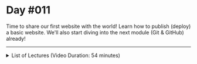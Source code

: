 # Day #011
Time to share our first website with the world! Learn how to publish (deploy) a basic website. We'll also start diving into the next module (Git & GitHub) already!

---

<details>
    <summary>List of Lectures (Video Duration: 54 minutes)</summary>
    <ul>
        <li>Module Introduction</li>
        <li>What is "Hosting" & "Deployment"?</li>
        <li>Hosting a First Static Website (Example Deployment on Netlify)</li>
        <li>More Information On Netlify & HTTPS</li>
        <li>Adding a Favicon</li>
        <li>Relative vs Absolute Paths</li>
        <li>Share Your Website</li>
        <li>Module Introduction</li>
        <li>What are Git & GitHub?</li>
        <li>Command Line Interface (CLI) vs Graphical User Interface (GUI)</li>
        <li>Optional: MacOS Terminal (z Shell) Crash Course</li>
    </ul>
</details>